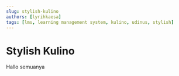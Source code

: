 ```yaml
---
slug: stylish-kulino
authors: [lyrihkaesa]
tags: [lms, learning management system, kulino, udinus, stylish]
---
```


# Stylish Kulino

Hallo semuanya
